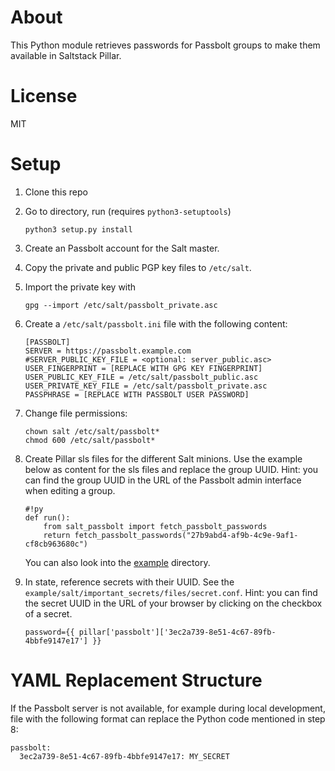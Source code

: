 # About
This Python module retrieves passwords for Passbolt groups to make them available in Saltstack Pillar.

# License
MIT

# Setup

1. Clone this repo 

2. Go to directory, run (requires `python3-setuptools`)
    ```
    python3 setup.py install
    ```

3. Create an Passbolt account for the Salt master.

4. Copy the private and public PGP key files to `/etc/salt`.

5. Import the private key with
    ```
    gpg --import /etc/salt/passbolt_private.asc
    ```

6. Create a `/etc/salt/passbolt.ini` file with the following content:
    ```
    [PASSBOLT]
    SERVER = https://passbolt.example.com
    #SERVER_PUBLIC_KEY_FILE = <optional: server_public.asc>
    USER_FINGERPRINT = [REPLACE WITH GPG KEY FINGERPRINT]
    USER_PUBLIC_KEY_FILE = /etc/salt/passbolt_public.asc
    USER_PRIVATE_KEY_FILE = /etc/salt/passbolt_private.asc
    PASSPHRASE = [REPLACE WITH PASSBOLT USER PASSWORD]
    ```

7. Change file permissions:
    ```
    chown salt /etc/salt/passbolt*
    chmod 600 /etc/salt/passbolt*
    ```

8. Create Pillar sls files for the different Salt minions. Use the example below as content for the sls files and replace the group UUID. Hint: you can find the group UUID in the URL of the Passbolt admin interface when editing a group.
    ```
    #!py
    def run():
        from salt_passbolt import fetch_passbolt_passwords
        return fetch_passbolt_passwords("27b9abd4-af9b-4c9e-9af1-cf8cb963680c")
    ```
    You can also look into the [example](example) directory.
9. In state, reference secrets with their UUID. See the `example/salt/important_secrets/files/secret.conf`. Hint: you can find the secret UUID in the URL of your browser by clicking on the checkbox of a secret.
    ```
    password={{ pillar['passbolt']['3ec2a739-8e51-4c67-89fb-4bbfe9147e17'] }}
    ```

# YAML Replacement Structure

If the Passbolt server is not available, for example during local development, file with the following format can replace the Python code mentioned in step 8:
```
passbolt:
  3ec2a739-8e51-4c67-89fb-4bbfe9147e17: MY_SECRET
```
